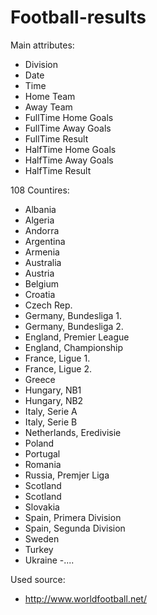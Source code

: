 # Football-results

Main attributes:

- Division
- Date
- Time
- Home Team
- Away Team
- FullTime Home Goals
- FullTime Away Goals
- FullTime Result
- HalfTime Home Goals
- HalfTime Away Goals
- HalfTime Result

108 Countires:

- Albania
- Algeria
- Andorra
- Argentina
- Armenia
- Australia
- Austria
- Belgium
- Croatia
- Czech Rep.
- Germany, Bundesliga 1.
- Germany, Bundesliga 2.
- England, Premier League
- England, Championship
- France, Ligue 1.
- France, Ligue 2.
- Greece
- Hungary, NB1
- Hungary, NB2
- Italy, Serie A
- Italy, Serie B
- Netherlands, Eredivisie
- Poland
- Portugal
- Romania
- Russia, Premjer Liga
- Scotland
- Scotland
- Slovakia
- Spain, Primera Division
- Spain, Segunda Division
- Sweden
- Turkey
- Ukraine
-....

Used source:

- http://www.worldfootball.net/

